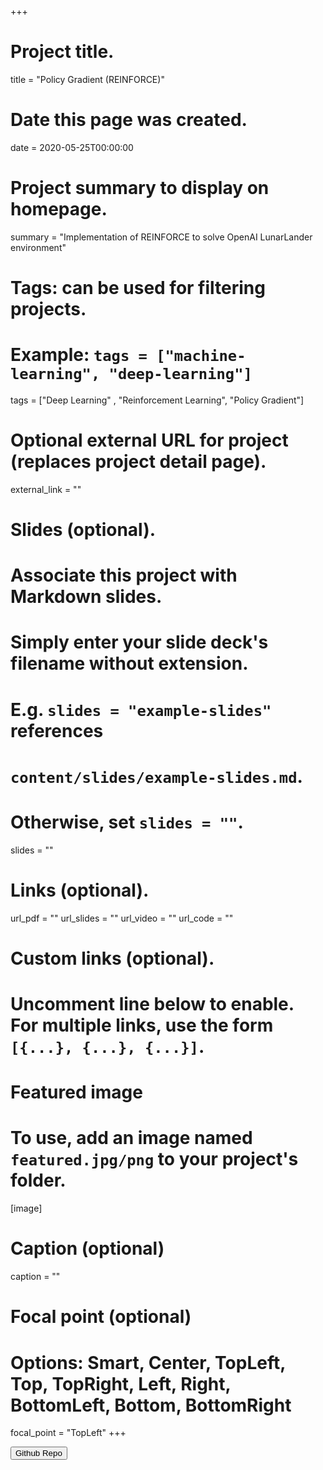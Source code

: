 +++
# Project title.
title = "Policy Gradient (REINFORCE)"

# Date this page was created.
date = 2020-05-25T00:00:00

# Project summary to display on homepage.
summary = "Implementation of REINFORCE to solve OpenAI LunarLander environment"

# Tags: can be used for filtering projects.
# Example: `tags = ["machine-learning", "deep-learning"]`
tags = ["Deep Learning" , "Reinforcement Learning", "Policy Gradient"]

# Optional external URL for project (replaces project detail page).
external_link = ""

# Slides (optional).
#   Associate this project with Markdown slides.
#   Simply enter your slide deck's filename without extension.
#   E.g. `slides = "example-slides"` references 
#   `content/slides/example-slides.md`.
#   Otherwise, set `slides = ""`.
slides = ""

# Links (optional).
url_pdf = ""
url_slides = ""
url_video = ""
url_code = ""

# Custom links (optional).
#   Uncomment line below to enable. For multiple links, use the form `[{...}, {...}, {...}]`.
 

# Featured image
# To use, add an image named `featured.jpg/png` to your project's folder. 
[image]
  # Caption (optional)
  caption = ""
  
  # Focal point (optional)
  # Options: Smart, Center, TopLeft, Top, TopRight, Left, Right, BottomLeft, Bottom, BottomRight
  focal_point = "TopLeft"
+++
<form action="https://github.com/abyaadrafid/Deep-Reinforcement-Learning/blob/master/Policy%20Gradients/Vanilla_Policy_Gradient%5BREINFORCE%5D.ipynb">
    <input type="submit" formtarget = "_blank" value="Github Repo" />
</form>